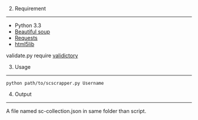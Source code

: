 2) Requirement
--------------

* Python 3.3
* [Beautiful soup][1]
* [Requests][2]
* [html5lib][3]

validate.py require [validictory][4]

3) Usage
--------

```
python path/to/scscrapper.py Username
```

4) Output
---------

A file named sc-collection.json in same folder than script.


[1]: http://www.crummy.com/software/BeautifulSoup/bs4/doc/#installing-beautiful-soup
[2]: https://github.com/kennethreitz/requests
[3]: https://pypi.python.org/pypi/html5lib
[4]: https://github.com/sunlightlabs/validictory